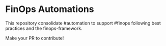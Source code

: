 # FinOps Automations

This repository consolidate #automation to support #finops following best practices and the finops-framework.

Make your PR to contribute!
